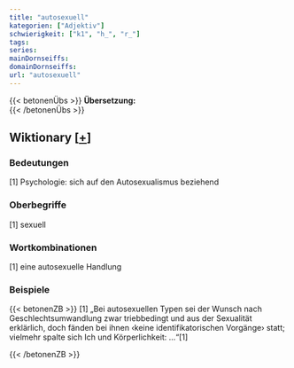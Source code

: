 ```yaml
---
title: "autosexuell"
kategorien: ["Adjektiv"]
schwierigkeit: ["k1", "h_", "r_"]
tags:
series:
mainDornseiffs:
domainDornseiffs:
url: "autosexuell"
---
```


{{< betonenÜbs >}}
**Übersetzung:**  
{{< /betonenÜbs >}}

## Wiktionary [[+](https://de.wiktionary.org/wiki/autosexuell)]

### Bedeutungen
[1] Psychologie: sich auf den Autosexualismus beziehend  

### Oberbegriffe
[1] sexuell  

### Wortkombinationen
[1] eine autosexuelle Handlung  

### Beispiele
{{< betonenZB >}}
[1] „Bei autosexuellen Typen sei der Wunsch nach Geschlechtsumwandlung zwar triebbedingt und aus der Sexualität erklärlich, doch fänden bei ihnen ‹keine identifikatorischen Vorgänge› statt; vielmehr spalte sich Ich und Körperlichkeit: …“[1]  

{{< /betonenZB >}}

